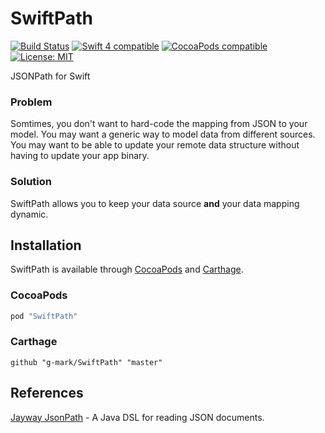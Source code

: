 # SwiftPath
[![Build Status](https://travis-ci.org/g-mark/SwiftPath.svg?branch=develop)](https://travis-ci.org/g-mark/SwiftPath)
[![Swift 4 compatible](https://img.shields.io/badge/swift4-compatible-4BC51D.svg?style=flat)](https://developer.apple.com/swift)
[![CocoaPods compatible](https://img.shields.io/cocoapods/v/SwiftPath.svg)](https://cocoapods.org/pods/SwiftPath)
[![License: MIT](http://img.shields.io/badge/license-MIT-blue.svg?style=flat)](https://raw.githubusercontent.com/g-mark/SwiftPath/master/LICENSE)

JSONPath for Swift

### Problem
Somtimes, you don't want to hard-code the mapping from JSON to your model. You may want a generic way to model data from different sources. You may want to be able to update your remote data structure without having to update your app binary.


### Solution
SwiftPath allows you to keep your data source **and** your data mapping dynamic.


## Installation

SwiftPath is available through [CocoaPods](http://cocoapods.org) and [Carthage](https://github.com/Carthage/Carthage).

### CocoaPods

```ruby
pod "SwiftPath"
```

### Carthage

```
github "g-mark/SwiftPath" "master"
```

## References
[Jayway JsonPath](https://github.com/json-path/JsonPath) - A Java DSL for reading JSON documents.
